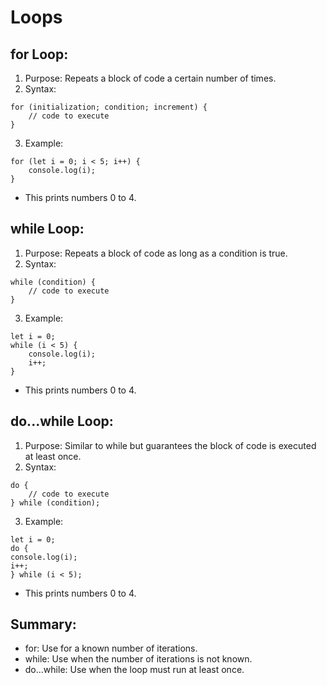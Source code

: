 # Loops

## for Loop:

1. Purpose: Repeats a block of code a certain number of times.
2. Syntax:

```
for (initialization; condition; increment) {
    // code to execute
}
```

3. Example:

```
for (let i = 0; i < 5; i++) {
    console.log(i);
}
```

- This prints numbers 0 to 4.

## while Loop:

1. Purpose: Repeats a block of code as long as a condition is true.
2. Syntax:

```
while (condition) {
    // code to execute
}
```

3. Example:

```
let i = 0;
while (i < 5) {
    console.log(i);
    i++;
}
```

- This prints numbers 0 to 4.

## do...while Loop:

1. Purpose: Similar to while but guarantees the block of code is executed at least once.
2. Syntax:

```
do {
    // code to execute
} while (condition);
```

3. Example:

```
let i = 0;
do {
console.log(i);
i++;
} while (i < 5);
```

- This prints numbers 0 to 4.

## Summary:

- for: Use for a known number of iterations.
- while: Use when the number of iterations is not known.
- do...while: Use when the loop must run at least once.
